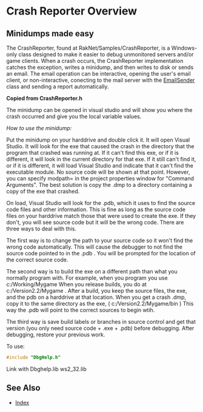 # Crash Reporter Overview

## Minidumps made easy

The CrashReporter, found at RakNet/Samples/CrashReporter, is a Windows-only class designed to make it easier to debug unmonitored servers and/or game clients. When a crash occurs, the CrashReporter implementation catches the exception, writes a minidump, and then writes to disk or sends an email. The email operation can be interactive, opening the user's email client, or non-interactive, conecting to the mail server with the [EmailSender](emailsender.html) class and sending a report automatically.

**Copied from CrashReporter.h**

The minidump can be opened in visual studio and will show you where the crash occurred and give you the local variable values.  

_How to use the minidump:_  

Put the minidump on your harddrive and double click it. It will open Visual Studio. It will look for the exe that caused the crash in the directory that the program that crashed was running at. If it can't find this exe, or if it is different, it will look in the current directory for that exe. If it still can't find it, or if it is different, it will load Visual Studio and indicate that it can't find the executable module. No source code will be shown at that point. However, you can specify modpath=<pathToExeDirectory> in the project properties window for "Command Arguments". The best solution is copy the .dmp to a directory containing a copy of the exe that crashed.  

On load, Visual Studio will look for the .pdb, which it uses to find the source code files and other information. This is fine as long as the source code files on your harddrive match those that were used to create the exe. If they don't, you will see source code but it will be the wrong code. There are three ways to deal with this.  

The first way is to change the path to your source code so it won't find the wrong code automatically. This will cause the debugger to not find the source code pointed to in the .pdb . You will be prompted for the location of the correct source code.  

The second way is to build the exe on a different path than what you normally program with. For example, when you program you use c:/Working/Mygame When you release builds, you do at c:/Version2.2/Mygame . After a build, you keep the source files, the exe, and the pdb on a harddrive at that location. When you get a crash .dmp, copy it to the same directory as the exe, ( c:/Version2.2/Mygame/bin ) This way the .pdb will point to the correct sources to begin wtih.  

The third way is save build labels or branches in source control and get that version (you only need source code + .exe + .pdb) before debugging. After debugging, restore your previous work.  

To use: 
```cpp
#include "DbgHelp.h"  
```
Link with Dbghelp.lib ws2_32.lib

## See Also 
* [Index](index.html)
